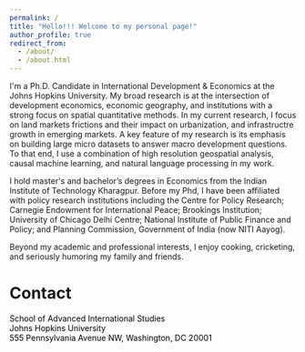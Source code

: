```yaml
---
permalink: /
title: "Hello!!! Welcome to my personal page!"
author_profile: true
redirect_from: 
  - /about/
  - /about.html
---
```


I'm a Ph.D. Candidate in International Development & Economics at the Johns Hopkins University. My broad research is at the intersection of development economics, economic geography, and institutions with a strong focus on spatial quantitative methods. In my current 
research, I focus on land markets frictions and their impact on urbanization, and infrastructre growth in emerging markets. A key feature of my research is its emphasis on building large micro datasets to answer macro development questions. To that end, I use a combination of high resolution geospatial analysis, causal machine learning, and natural language processing in my work. 

I hold master's and bachelor’s degrees in Economics from the Indian Institute of Technology Kharagpur. Before my Phd, I have been affiliated with policy research institutions including the Centre for Policy Research; Carnegie Endowment for International Peace; Brookings Institution; University of Chicago Delhi Centre; National Institute of Public Finance and Policy; and Planning Commission, Government of India (now NITI Aayog). 

Beyond my academic and professional interests, I enjoy cooking, cricketing, and seriously humoring my family and friends.


# Contact
<span style="color:black">School of Advanced International Studies</span>  
<span style="color:black">Johns Hopkins University</span>  
<span style="color:black">555 Pennsylvania Avenue NW, Washington, DC 20001</span> 

